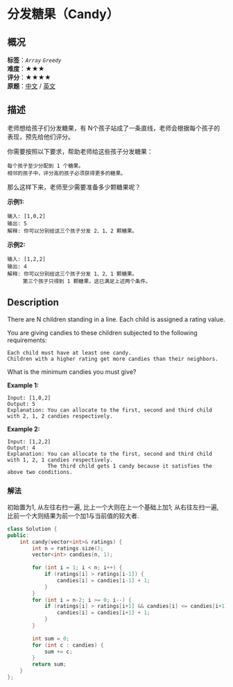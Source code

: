 # 分发糖果（Candy）
## 概况
**标签**：*`Array`*  *`Greedy`*<br>
**难度**：★★★<br>
**评分**：★★★★<br>
**原题**：[中文](https://leetcode-cn.com/problems/candy) / [英文](https://leetcode.com/problems/candy)

## 描述
老师想给孩子们分发糖果，有 N个孩子站成了一条直线，老师会根据每个孩子的表现，预先给他们评分。

你需要按照以下要求，帮助老师给这些孩子分发糖果：

	每个孩子至少分配到 1 个糖果。
	相邻的孩子中，评分高的孩子必须获得更多的糖果。

那么这样下来，老师至少需要准备多少颗糖果呢？

**示例1:**
```
输入: [1,0,2]
输出: 5
解释: 你可以分别给这三个孩子分发 2、1、2 颗糖果。
```

**示例2:**
```
输入: [1,2,2]
输出: 4
解释: 你可以分别给这三个孩子分发 1、2、1 颗糖果。
     第三个孩子只得到 1 颗糖果，这已满足上述两个条件。
```

## Description
There are N children standing in a line. Each child is assigned a rating value.

You are giving candies to these children subjected to the following requirements:

	Each child must have at least one candy.
	Children with a higher rating get more candies than their neighbors.

What is the minimum candies you must give?

**Example 1:**
```
Input: [1,0,2]
Output: 5
Explanation: You can allocate to the first, second and third child with 2, 1, 2 candies respectively.
```

**Example 2:**
```
Input: [1,2,2]
Output: 4
Explanation: You can allocate to the first, second and third child with 1, 2, 1 candies respectively.
             The third child gets 1 candy because it satisfies the above two conditions.
```


### 解法
初始置为1, 从左往右扫一遍, 比上一个大则在上一个基础上加1; 从右往左扫一遍, 比前一个大则结果为前一个加1与当前值的较大者.
```c++
class Solution {
public:
    int candy(vector<int>& ratings) {
        int n = ratings.size();
        vector<int> candies(n, 1);
        
        for (int i = 1; i < n; i++) {
            if (ratings[i] > ratings[i-1]) {
                candies[i] = candies[i-1] + 1;
            }
        }
        for (int i = n-2; i >= 0; i--) {
            if (ratings[i] > ratings[i+1] && candies[i] <= candies[i+1]) {
                candies[i] = candies[i+1] + 1;
            }
        }
        
        int sum = 0;
        for (int c : candies) {
            sum += c;
        }
        return sum;
    }
};
```